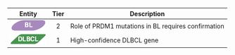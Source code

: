 |Entity|Tier|Description              |
|:----:|:----:|------------------------------|
|![BL](images/icons/BL_tier2.png) | 2 | Role of PRDM1 mutations in BL requires confirmation|
|![DLBCL](images/icons/DLBCL_tier1.png) | 1 | High-confidence DLBCL gene|
